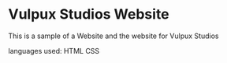 # Vulpux Studios Website
This is a sample of a Website and the website for Vulpux Studios

languages used:
HTML
CSS


